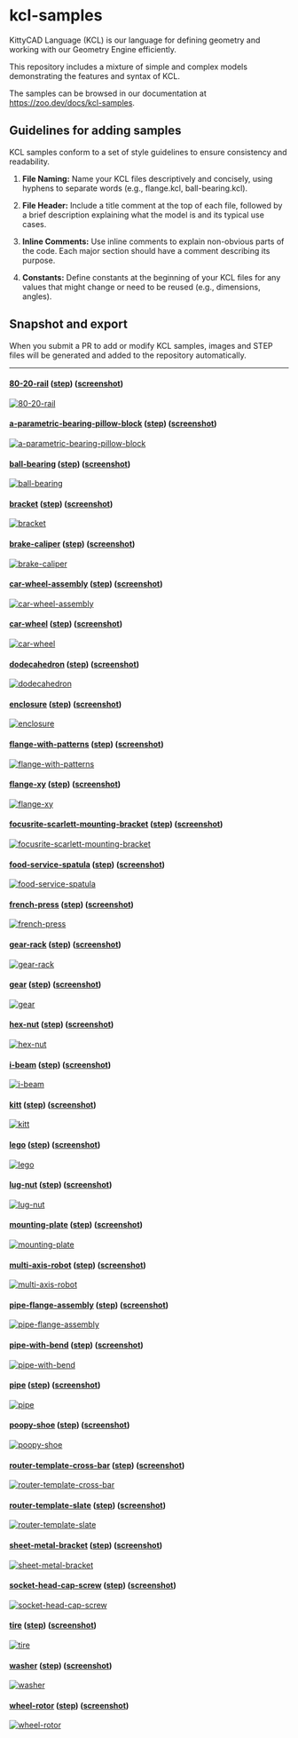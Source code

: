 # kcl-samples

KittyCAD Language (KCL) is our language for defining geometry and working with our Geometry Engine efficiently.

This repository includes a mixture of simple and complex models demonstrating the features and syntax of KCL.

The samples can be browsed in our documentation at <https://zoo.dev/docs/kcl-samples>.

## Guidelines for adding samples

KCL samples conform to a set of style guidelines to ensure consistency and readability.

1. **File Naming:** Name your KCL files descriptively and concisely, using hyphens to separate words (e.g., flange.kcl, ball-bearing.kcl).

2. **File Header:** Include a title comment at the top of each file, followed by a brief description explaining what the model is and its typical use cases.

3. **Inline Comments:** Use inline comments to explain non-obvious parts of the code. Each major section should have a comment describing its purpose.

4. **Constants:** Define constants at the beginning of your KCL files for any values that might change or need to be reused (e.g., dimensions, angles).

## Snapshot and export

When you submit a PR to add or modify KCL samples, images and STEP files will be generated and added to the repository automatically.

---
#### [80-20-rail](./80-20-rail/80-20-rail.kcl) ([step](step/80-20-rail.step)) ([screenshot](screenshots/80-20-rail.png))
[![80-20-rail](screenshots/80-20-rail.png)](./80-20-rail/80-20-rail.kcl)
#### [a-parametric-bearing-pillow-block](./a-parametric-bearing-pillow-block/a-parametric-bearing-pillow-block.kcl) ([step](step/a-parametric-bearing-pillow-block.step)) ([screenshot](screenshots/a-parametric-bearing-pillow-block.png))
[![a-parametric-bearing-pillow-block](screenshots/a-parametric-bearing-pillow-block.png)](./a-parametric-bearing-pillow-block/a-parametric-bearing-pillow-block.kcl)
#### [ball-bearing](./ball-bearing/ball-bearing.kcl) ([step](step/ball-bearing.step)) ([screenshot](screenshots/ball-bearing.png))
[![ball-bearing](screenshots/ball-bearing.png)](./ball-bearing/ball-bearing.kcl)
#### [bracket](./bracket/bracket.kcl) ([step](step/bracket.step)) ([screenshot](screenshots/bracket.png))
[![bracket](screenshots/bracket.png)](./bracket/bracket.kcl)
#### [brake-caliper](./brake-caliper/brake-caliper.kcl) ([step](step/brake-caliper.step)) ([screenshot](screenshots/brake-caliper.png))
[![brake-caliper](screenshots/brake-caliper.png)](./brake-caliper/brake-caliper.kcl)
#### [car-wheel-assembly](./car-wheel-assembly/car-wheel-assembly.kcl) ([step](step/car-wheel-assembly.step)) ([screenshot](screenshots/car-wheel-assembly.png))
[![car-wheel-assembly](screenshots/car-wheel-assembly.png)](./car-wheel-assembly/car-wheel-assembly.kcl)
#### [car-wheel](./car-wheel/car-wheel.kcl) ([step](step/car-wheel.step)) ([screenshot](screenshots/car-wheel.png))
[![car-wheel](screenshots/car-wheel.png)](./car-wheel/car-wheel.kcl)
#### [dodecahedron](./dodecahedron/dodecahedron.kcl) ([step](step/dodecahedron.step)) ([screenshot](screenshots/dodecahedron.png))
[![dodecahedron](screenshots/dodecahedron.png)](./dodecahedron/dodecahedron.kcl)
#### [enclosure](./enclosure/enclosure.kcl) ([step](step/enclosure.step)) ([screenshot](screenshots/enclosure.png))
[![enclosure](screenshots/enclosure.png)](./enclosure/enclosure.kcl)
#### [flange-with-patterns](./flange-with-patterns/flange-with-patterns.kcl) ([step](step/flange-with-patterns.step)) ([screenshot](screenshots/flange-with-patterns.png))
[![flange-with-patterns](screenshots/flange-with-patterns.png)](./flange-with-patterns/flange-with-patterns.kcl)
#### [flange-xy](./flange-xy/flange-xy.kcl) ([step](step/flange-xy.step)) ([screenshot](screenshots/flange-xy.png))
[![flange-xy](screenshots/flange-xy.png)](./flange-xy/flange-xy.kcl)
#### [focusrite-scarlett-mounting-bracket](./focusrite-scarlett-mounting-bracket/focusrite-scarlett-mounting-bracket.kcl) ([step](step/focusrite-scarlett-mounting-bracket.step)) ([screenshot](screenshots/focusrite-scarlett-mounting-bracket.png))
[![focusrite-scarlett-mounting-bracket](screenshots/focusrite-scarlett-mounting-bracket.png)](./focusrite-scarlett-mounting-bracket/focusrite-scarlett-mounting-bracket.kcl)
#### [food-service-spatula](./food-service-spatula/food-service-spatula.kcl) ([step](step/food-service-spatula.step)) ([screenshot](screenshots/food-service-spatula.png))
[![food-service-spatula](screenshots/food-service-spatula.png)](./food-service-spatula/food-service-spatula.kcl)
#### [french-press](./french-press/french-press.kcl) ([step](step/french-press.step)) ([screenshot](screenshots/french-press.png))
[![french-press](screenshots/french-press.png)](./french-press/french-press.kcl)
#### [gear-rack](./gear-rack/gear-rack.kcl) ([step](step/gear-rack.step)) ([screenshot](screenshots/gear-rack.png))
[![gear-rack](screenshots/gear-rack.png)](./gear-rack/gear-rack.kcl)
#### [gear](./gear/gear.kcl) ([step](step/gear.step)) ([screenshot](screenshots/gear.png))
[![gear](screenshots/gear.png)](./gear/gear.kcl)
#### [hex-nut](./hex-nut/hex-nut.kcl) ([step](step/hex-nut.step)) ([screenshot](screenshots/hex-nut.png))
[![hex-nut](screenshots/hex-nut.png)](./hex-nut/hex-nut.kcl)
#### [i-beam](./i-beam/i-beam.kcl) ([step](step/i-beam.step)) ([screenshot](screenshots/i-beam.png))
[![i-beam](screenshots/i-beam.png)](./i-beam/i-beam.kcl)
#### [kitt](./kitt/kitt.kcl) ([step](step/kitt.step)) ([screenshot](screenshots/kitt.png))
[![kitt](screenshots/kitt.png)](./kitt/kitt.kcl)
#### [lego](./lego/lego.kcl) ([step](step/lego.step)) ([screenshot](screenshots/lego.png))
[![lego](screenshots/lego.png)](./lego/lego.kcl)
#### [lug-nut](./lug-nut/lug-nut.kcl) ([step](step/lug-nut.step)) ([screenshot](screenshots/lug-nut.png))
[![lug-nut](screenshots/lug-nut.png)](./lug-nut/lug-nut.kcl)
#### [mounting-plate](./mounting-plate/mounting-plate.kcl) ([step](step/mounting-plate.step)) ([screenshot](screenshots/mounting-plate.png))
[![mounting-plate](screenshots/mounting-plate.png)](./mounting-plate/mounting-plate.kcl)
#### [multi-axis-robot](./multi-axis-robot/multi-axis-robot.kcl) ([step](step/multi-axis-robot.step)) ([screenshot](screenshots/multi-axis-robot.png))
[![multi-axis-robot](screenshots/multi-axis-robot.png)](./multi-axis-robot/multi-axis-robot.kcl)
#### [pipe-flange-assembly](./pipe-flange-assembly/pipe-flange-assembly.kcl) ([step](step/pipe-flange-assembly.step)) ([screenshot](screenshots/pipe-flange-assembly.png))
[![pipe-flange-assembly](screenshots/pipe-flange-assembly.png)](./pipe-flange-assembly/pipe-flange-assembly.kcl)
#### [pipe-with-bend](./pipe-with-bend/pipe-with-bend.kcl) ([step](step/pipe-with-bend.step)) ([screenshot](screenshots/pipe-with-bend.png))
[![pipe-with-bend](screenshots/pipe-with-bend.png)](./pipe-with-bend/pipe-with-bend.kcl)
#### [pipe](./pipe/pipe.kcl) ([step](step/pipe.step)) ([screenshot](screenshots/pipe.png))
[![pipe](screenshots/pipe.png)](./pipe/pipe.kcl)
#### [poopy-shoe](./poopy-shoe/poopy-shoe.kcl) ([step](step/poopy-shoe.step)) ([screenshot](screenshots/poopy-shoe.png))
[![poopy-shoe](screenshots/poopy-shoe.png)](./poopy-shoe/poopy-shoe.kcl)
#### [router-template-cross-bar](./router-template-cross-bar/router-template-cross-bar.kcl) ([step](step/router-template-cross-bar.step)) ([screenshot](screenshots/router-template-cross-bar.png))
[![router-template-cross-bar](screenshots/router-template-cross-bar.png)](./router-template-cross-bar/router-template-cross-bar.kcl)
#### [router-template-slate](./router-template-slate/router-template-slate.kcl) ([step](step/router-template-slate.step)) ([screenshot](screenshots/router-template-slate.png))
[![router-template-slate](screenshots/router-template-slate.png)](./router-template-slate/router-template-slate.kcl)
#### [sheet-metal-bracket](./sheet-metal-bracket/sheet-metal-bracket.kcl) ([step](step/sheet-metal-bracket.step)) ([screenshot](screenshots/sheet-metal-bracket.png))
[![sheet-metal-bracket](screenshots/sheet-metal-bracket.png)](./sheet-metal-bracket/sheet-metal-bracket.kcl)
#### [socket-head-cap-screw](./socket-head-cap-screw/socket-head-cap-screw.kcl) ([step](step/socket-head-cap-screw.step)) ([screenshot](screenshots/socket-head-cap-screw.png))
[![socket-head-cap-screw](screenshots/socket-head-cap-screw.png)](./socket-head-cap-screw/socket-head-cap-screw.kcl)
#### [tire](./tire/tire.kcl) ([step](step/tire.step)) ([screenshot](screenshots/tire.png))
[![tire](screenshots/tire.png)](./tire/tire.kcl)
#### [washer](./washer/washer.kcl) ([step](step/washer.step)) ([screenshot](screenshots/washer.png))
[![washer](screenshots/washer.png)](./washer/washer.kcl)
#### [wheel-rotor](./wheel-rotor/wheel-rotor.kcl) ([step](step/wheel-rotor.step)) ([screenshot](screenshots/wheel-rotor.png))
[![wheel-rotor](screenshots/wheel-rotor.png)](./wheel-rotor/wheel-rotor.kcl)
